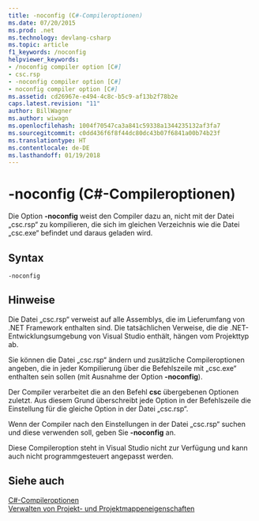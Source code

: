 ```yaml
---
title: -noconfig (C#-Compileroptionen)
ms.date: 07/20/2015
ms.prod: .net
ms.technology: devlang-csharp
ms.topic: article
f1_keywords: /noconfig
helpviewer_keywords:
- /noconfig compiler option [C#]
- csc.rsp
- -noconfig compiler option [C#]
- noconfig compiler option [C#]
ms.assetid: cd26967e-e494-4c8c-b5c9-af13b2f78b2e
caps.latest.revision: "11"
author: BillWagner
ms.author: wiwagn
ms.openlocfilehash: 1004f70547ca3a841c59338a1344235132af3fa7
ms.sourcegitcommit: c0dd436f6f8f44dc80dc43b07f6841a00b74b23f
ms.translationtype: HT
ms.contentlocale: de-DE
ms.lasthandoff: 01/19/2018
---
```

# <a name="-noconfig-c-compiler-options"></a>-noconfig (C#-Compileroptionen)
Die Option **-noconfig** weist den Compiler dazu an, nicht mit der Datei „csc.rsp“ zu kompilieren, die sich im gleichen Verzeichnis wie die Datei „csc.exe“ befindet und daraus geladen wird.  
  
## <a name="syntax"></a>Syntax  
  
```console  
-noconfig  
```  
  
## <a name="remarks"></a>Hinweise  
 Die Datei „csc.rsp“ verweist auf alle Assemblys, die im Lieferumfang von .NET Framework enthalten sind. Die tatsächlichen Verweise, die die .NET-Entwicklungsumgebung von Visual Studio enthält, hängen vom Projekttyp ab.  
  
 Sie können die Datei „csc.rsp“ ändern und zusätzliche Compileroptionen angeben, die in jeder Kompilierung über die Befehlszeile mit „csc.exe“ enthalten sein sollen (mit Ausnahme der Option **-noconfig**).  
  
 Der Compiler verarbeitet die an den Befehl **csc** übergebenen Optionen zuletzt. Aus diesem Grund überschreibt jede Option in der Befehlszeile die Einstellung für die gleiche Option in der Datei „csc.rsp“.  
  
 Wenn der Compiler nach den Einstellungen in der Datei „csc.rsp“ suchen und diese verwenden soll, geben Sie **-noconfig** an.  
  
 Diese Compileroption steht in Visual Studio nicht zur Verfügung und kann auch nicht programmgesteuert angepasst werden.  
  
## <a name="see-also"></a>Siehe auch  
 [C#-Compileroptionen](../../../csharp/language-reference/compiler-options/index.md)  
 [Verwalten von Projekt- und Projektmappeneigenschaften](/visualstudio/ide/managing-project-and-solution-properties)
